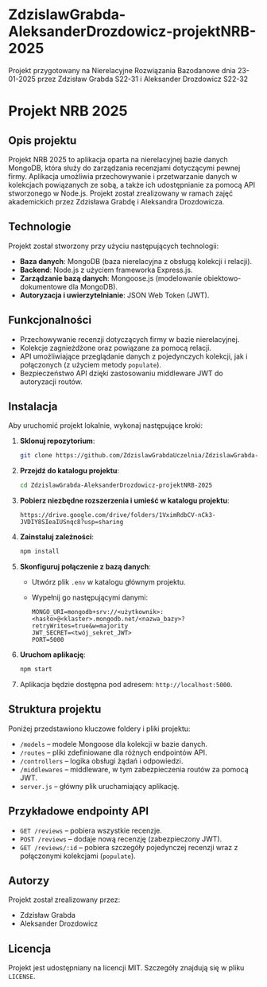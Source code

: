 # ZdzislawGrabda-AleksanderDrozdowicz-projektNRB-2025
Projekt przygotowany na Nierelacyjne Rozwiązania Bazodanowe dnia 23-01-2025 przez Zdzisław Grabda S22-31 i Aleksander Drozdowicz S22-32

# Projekt NRB 2025

## Opis projektu

Projekt NRB 2025 to aplikacja oparta na nierelacyjnej bazie danych MongoDB, która służy do zarządzania recenzjami dotyczącymi pewnej firmy. Aplikacja umożliwia przechowywanie i przetwarzanie danych w kolekcjach powiązanych ze sobą, a także ich udostępnianie za pomocą API stworzonego w Node.js. Projekt został zrealizowany w ramach zajęć akademickich przez Zdzisława Grabdę i Aleksandra Drozdowicza.

## Technologie

Projekt został stworzony przy użyciu następujących technologii:

- **Baza danych**: MongoDB (baza nierelacyjna z obsługą kolekcji i relacji).  
- **Backend**: Node.js z użyciem frameworka Express.js.  
- **Zarządzanie bazą danych**: Mongoose.js (modelowanie obiektowo-dokumentowe dla MongoDB).  
- **Autoryzacja i uwierzytelnianie**: JSON Web Token (JWT).  

## Funkcjonalności

- Przechowywanie recenzji dotyczących firmy w bazie nierelacyjnej.  
- Kolekcje zagnieżdżone oraz powiązane za pomocą relacji.  
- API umożliwiające przeglądanie danych z pojedynczych kolekcji, jak i połączonych (z użyciem metody `populate`).  
- Bezpieczeństwo API dzięki zastosowaniu middleware JWT do autoryzacji routów.  

## Instalacja

Aby uruchomić projekt lokalnie, wykonaj następujące kroki:

1. **Sklonuj repozytorium**:

   ```bash
   git clone https://github.com/ZdzislawGrabdaUczelnia/ZdzislawGrabda-AleksanderDrozdowicz-projektNRB-2025.git
   ```

2. **Przejdź do katalogu projektu**:

   ```bash
   cd ZdzislawGrabda-AleksanderDrozdowicz-projektNRB-2025
   ```

3. **Pobierz niezbędne rozszerzenia i umieść w katalogu projektu**:

   ```
   https://drive.google.com/drive/folders/1VximRdbCV-nCk3-JVDIY8SIeaIUSnqc8?usp=sharing
   ```

4. **Zainstaluj zależności**:

   ```bash
   npm install
   ```

5. **Skonfiguruj połączenie z bazą danych**:  
   - Utwórz plik `.env` w katalogu głównym projektu.  
   - Wypełnij go następującymi danymi:

     ```env
     MONGO_URI=mongodb+srv://<użytkownik>:<hasło>@<klaster>.mongodb.net/<nazwa_bazy>?retryWrites=true&w=majority
     JWT_SECRET=<twój_sekret_JWT>
     PORT=5000
     ```

6. **Uruchom aplikację**:

   ```bash
   npm start
   ```

7. Aplikacja będzie dostępna pod adresem: `http://localhost:5000`.

## Struktura projektu

Poniżej przedstawiono kluczowe foldery i pliki projektu:

- `/models` – modele Mongoose dla kolekcji w bazie danych.  
- `/routes` – pliki zdefiniowane dla różnych endpointów API.  
- `/controllers` – logika obsługi żądań i odpowiedzi.  
- `/middlewares` – middleware, w tym zabezpieczenia routów za pomocą JWT.  
- `server.js` – główny plik uruchamiający aplikację.  

## Przykładowe endpointy API

- `GET /reviews` – pobiera wszystkie recenzje.  
- `POST /reviews` – dodaje nową recenzję (zabezpieczony JWT).  
- `GET /reviews/:id` – pobiera szczegóły pojedynczej recenzji wraz z połączonymi kolekcjami (`populate`).  

## Autorzy

Projekt został zrealizowany przez:  
- Zdzisław Grabda  
- Aleksander Drozdowicz  

## Licencja

Projekt jest udostępniany na licencji MIT. Szczegóły znajdują się w pliku `LICENSE`.
